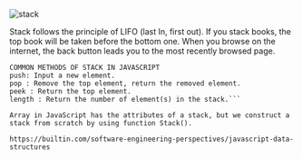 ![stack](https://builtin.com/sites/www.builtin.com/files/styles/ckeditor_optimize/public/inline-images/1_javascript-data-structures.png)

Stack follows the principle of LIFO (last In, first out). If you stack books, the top book will be taken before the bottom one. When you browse on the internet, the back button leads you to the most recently browsed page.

``` 
COMMON METHODS OF STACK IN JAVASCRIPT
push: Input a new element.
pop : Remove the top element, return the removed element.
peek : Return the top element.
length : Return the number of element(s) in the stack.```

Array in JavaScript has the attributes of a stack, but we construct a stack from scratch by using function Stack().

https://builtin.com/software-engineering-perspectives/javascript-data-structures